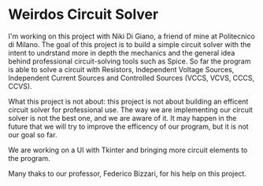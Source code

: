 # Weirdos Circuit Solver
I'm working on this project with Niki Di Giano, a friend of mine at Politecnico di Milano.
The goal of this project is to build a simple circuit solver with the intent to undrstand more in depth the mechanics and the general idea behind professional circuit-solving tools such as Spice.
So far the program is able to solve a circuit with Resistors, Independent Voltage Sources, Independent Current Sources and Controlled Sources (VCCS, VCVS, CCCS, CCVS).

What this project is not about: this project is not about building an efficent circuit solver for professional use. The way we are implementing our circuit solver is not the best one, and we are aware of it. It may happen in the future that we will try to improve the efficency of our program, but it is not our goal so far.

We are working on a UI with Tkinter and bringing more circuit elements to the program.

Many thaks to our professor, Federico Bizzari, for his help on this project.  
